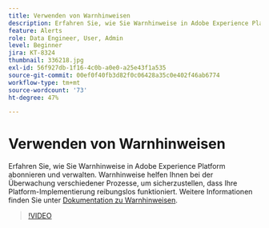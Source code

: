 ```yaml
---
title: Verwenden von Warnhinweisen
description: Erfahren Sie, wie Sie Warnhinweise in Adobe Experience Platform abonnieren und verwalten. Warnhinweise helfen Ihnen bei der Überwachung verschiedener Prozesse, um sicherzustellen, dass Ihre Platform-Implementierung reibungslos funktioniert.
feature: Alerts
role: Data Engineer, User, Admin
level: Beginner
jira: KT-8324
thumbnail: 336218.jpg
exl-id: 56f927db-1f16-4c0b-a0e0-a25e43f1a535
source-git-commit: 00ef0f40fb3d82f0c06428a35c0e402f46ab6774
workflow-type: tm+mt
source-wordcount: '73'
ht-degree: 47%

---
```


# Verwenden von Warnhinweisen

Erfahren Sie, wie Sie Warnhinweise in Adobe Experience Platform abonnieren und verwalten. Warnhinweise helfen Ihnen bei der Überwachung verschiedener Prozesse, um sicherzustellen, dass Ihre Platform-Implementierung reibungslos funktioniert. Weitere Informationen finden Sie unter [Dokumentation zu Warnhinweisen](https://experienceleague.adobe.com/docs/experience-platform/observability/alerts/overview.html?lang=de).

>[!VIDEO](https://video.tv.adobe.com/v/336218?learn=on)
